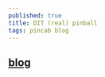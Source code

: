 ```yaml
---
published: true
title: DIT (real) pinball
tags: pincab blog
---
```

## [blog](http://pinballchameleon.blogspot.com/2012/12/the-modern-firepower-pinball-project_20.html)
